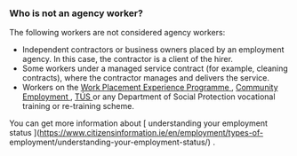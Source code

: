 ###  Who is not an agency worker?

The following workers are not considered agency workers:

  * Independent contractors or business owners placed by an employment agency. In this case, the contractor is a client of the hirer. 
  * Some workers under a managed service contract (for example, cleaning contracts), where the contractor manages and delivers the service. 
  * Workers on the [ Work Placement Experience Programme ](/en/employment/unemployment-and-redundancy/employment-support-schemes/work-placement-experience-programme/) , [ Community Employment ](/en/employment/unemployment-and-redundancy/employment-support-schemes/community-employment-scheme/) , [ TÚS ](/en/employment/unemployment-and-redundancy/employment-support-schemes/tus/) or any Department of Social Protection vocational training or re-training scheme. 

You can get more information about [ understanding your employment status
](https://www.citizensinformation.ie/en/employment/types-of-
employment/understanding-your-employment-status/) .
